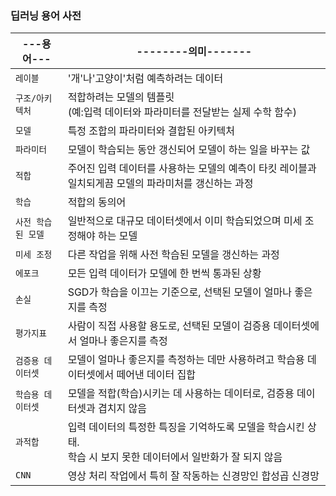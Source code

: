 ### 딥러닝 용어 사전
|---용어---|--------의미-------|
|----------|-------------------|
|`레이블`| '개'나'고양이'처럼 예측하려는 데이터|
|`구조/아키텍처`|적합하려는 모델의 템플릿<br>(예:입력 데이터와 파라미터를 전달받는 실제 수학 함수)|
|`모델`|특정 조합의 파라미터와 결합된 아키텍처|
|`파라미터`|모델이 학습되는 동안 갱신되어 모델이 하는 일을 바꾸는 값|
|`적합`|주어진 입력 데이터를 사용하는 모델의 예측이 타킷 레이블과 일치되게끔 모델의 파라미처를 갱신하는 과정|
|`학습`|적합의 동의어|
|`사전 학습된 모델`|일반적으로 대규모 데이터셋에서 이미 학습되었으며 미세 조정해야 하는 모델|
|`미세 조정`|다른 작업을 위해 사전 학습된 모델을 갱신하는 과정|
|`에포크`|모든 입력 데이터가 모델에 한 번씩 통과된 상황|
|`손실`|SGD가 학습을 이끄는 기준으로, 선택된 모델이 얼마나 좋은지를 측정|
|`평가지표`|사람이 직접 사용할 용도로, 선택된 모델이 검증용 데이터셋에서 얼마나 좋은지를 측정|
|`검증용 데이터셋`|모델이 얼마나 좋은지를 측정하는 데만 사용하려고 학습용 데이터셋에서 떼어낸 데이터 집합|
|`학습용 데이터셋`|모델을 적합(학습)시키는 데 사용하는 데이터로, 검증용 데이터셋과 겹치지 않음|
|`과적합`|입력 데이터의 특정한 특징을 기억하도록 모델을 학습시킨 상태.<br> 학습 시 보지 못한 데이터에서 일반화가 잘 되지 않음|
|`CNN`|영상 처리 작업에서 특히 잘 작동하는 신경망인 합성곱 신경망|

